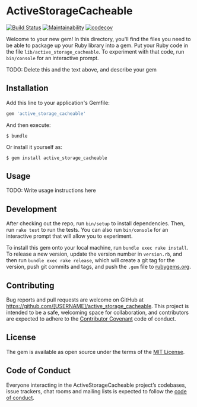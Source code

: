 # ActiveStorageCacheable

[![Build Status](https://travis-ci.org/m11o/active_storage_cacheable.svg?branch=master)](https://travis-ci.org/m11o/active_storage_cacheable)
[![Maintainability](https://api.codeclimate.com/v1/badges/5ebba5659c13c7d3bc71/maintainability)](https://codeclimate.com/github/m11o/active_storage_cacheable/maintainability)
[![codecov](https://codecov.io/gh/m11o/active_storage_cacheable/branch/master/graph/badge.svg)](https://codecov.io/gh/m11o/active_storage_cacheable)

Welcome to your new gem! In this directory, you'll find the files you need to be able to package up your Ruby library into a gem. Put your Ruby code in the file `lib/active_storage_cacheable`. To experiment with that code, run `bin/console` for an interactive prompt.

TODO: Delete this and the text above, and describe your gem

## Installation

Add this line to your application's Gemfile:

```ruby
gem 'active_storage_cacheable'
```

And then execute:

    $ bundle

Or install it yourself as:

    $ gem install active_storage_cacheable

## Usage

TODO: Write usage instructions here

## Development

After checking out the repo, run `bin/setup` to install dependencies. Then, run `rake test` to run the tests. You can also run `bin/console` for an interactive prompt that will allow you to experiment.

To install this gem onto your local machine, run `bundle exec rake install`. To release a new version, update the version number in `version.rb`, and then run `bundle exec rake release`, which will create a git tag for the version, push git commits and tags, and push the `.gem` file to [rubygems.org](https://rubygems.org).

## Contributing

Bug reports and pull requests are welcome on GitHub at https://github.com/[USERNAME]/active_storage_cacheable. This project is intended to be a safe, welcoming space for collaboration, and contributors are expected to adhere to the [Contributor Covenant](http://contributor-covenant.org) code of conduct.

## License

The gem is available as open source under the terms of the [MIT License](https://opensource.org/licenses/MIT).

## Code of Conduct

Everyone interacting in the ActiveStorageCacheable project’s codebases, issue trackers, chat rooms and mailing lists is expected to follow the [code of conduct](https://github.com/[USERNAME]/active_storage_cacheable/blob/master/CODE_OF_CONDUCT.md).
